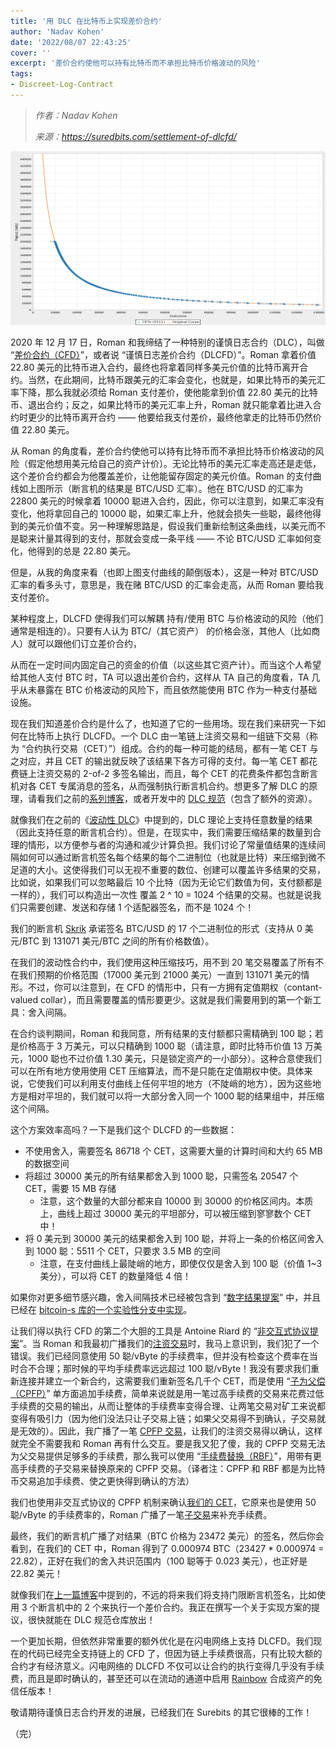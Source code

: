 ```yaml
---
title: '用 DLC 在比特币上实现差价合约'
author: 'Nadav Kohen'
date: '2022/08/07 22:43:25'
cover: ''
excerpt: '差价合约使他可以持有比特币而不承担比特币价格波动的风险'
tags:
- Discreet-Log-Contract
---
```



> *作者：Nadav Kohen*
> 
> *来源：<https://suredbits.com/settlement-of-dlcfd/>*



![img](../images/settlement-of-dlcfd/CFD3.png)

2020 年 12 月 17 日，Roman 和我缔结了一种特别的谨慎日志合约（DLC），叫做 “[差价合约（CFD）](https://www.investopedia.com/terms/c/contractfordifferences.asp)”，或者说 “谨慎日志差价合约（DLCFD）”。Roman 拿着价值 22.80 美元的比特币进入合约，最终也将拿着同样多美元价值的比特币离开合约。当然，在此期间，比特币跟美元的汇率会变化，也就是，如果比特币的美元汇率下降，那么我就必须给 Roman 支付差价，使他能拿到价值 22.80 美元的比特币、退出合约；反之，如果比特币的美元汇率上升，Roman 就只能拿着比进入合约时更少的比特币离开合约 —— 他要给我支付差价，最终他拿走的比特币仍然价值 22.80 美元。

从 Roman 的角度看，差价合约使他可以持有比特币而不承担比特币价格波动的风险（假定他想用美元给自己的资产计价）。无论比特币的美元汇率走高还是走低，这个差价合约都会为他覆盖差价，让他能留存固定的美元价值。Roman 的支付曲线如上图所示（断言机的结果是 BTC/USD 汇率）。他在 BTC/USD 的汇率为 22800 美元的时候拿着 10000 聪进入合约，因此，你可以注意到，如果汇率没有变化，他将拿回自己的 10000 聪，如果汇率上升，他就会损失一些聪，最终他得到的美元价值不变。另一种理解思路是，假设我们重新绘制这条曲线，以美元而不是聪来计量其得到的支付，那就会变成一条平线 —— 不论 BTC/USD 汇率如何变化，他得到的总是 22.80 美元。

但是，从我的角度来看（也即上图支付曲线的颠倒版本），这是一种对 BTC/USD 汇率的看多头寸，意思是，我在赌 BTC/USD 的汇率会走高，从而 Roman 要给我支付差价。

某种程度上，DLCFD 使得我们可以解耦 持有/使用 BTC 与价格波动的风险（他们通常是相连的）。只要有人认为 BTC/（其它资产） 的价格会涨，其他人（比如商人）就可以跟他们订立差价合约，

从而在一定时间内固定自己的资金的价值（以这些其它资产计）。而当这个人希望给其他人支付 BTC 时，TA 可以退出差价合约，这样从 TA 自己的角度看，TA 几乎从未暴露在 BTC 价格波动的风险下，而且依然能使用 BTC 作为一种支付基础设施。

现在我们知道差价合约是什么了，也知道了它的一些用场。现在我们来研究一下如何在比特币上执行 DLCFD。一个 DLC 由一笔链上注资交易和一组链下交易（称为 “合约执行交易（CET）”）组成。合约的每一种可能的结局，都有一笔 CET 与之对应，并且 CET 的输出就反映了该结果下各方可得的支付。每一笔 CET 都花费链上注资交易的 2-of-2 多签名输出，而且，每个 CET 的花费条件都包含断言机对各 CET 专属消息的签名，从而强制执行断言机合约。想更多了解 DLC 的原理，请看我们之前的[系列博客](https://suredbits.com/discreet-log-contracts-part-2-how-they-work-adaptor-version/)，或者开发中的 [DLC 规范](https://github.com/discreetlogcontracts/dlcspecs)（包含了额外的资源）。

就像我们在之前的《[波动性 DLC](https://suredbits.com/settlement-of-volatility-dlc/)》中提到的，DLC 理论上支持任意数量的结果（因此支持任意的断言机合约）。但是，在现实中，我们需要压缩结果的数量到合理的情形，以方便参与者的沟通和减少计算负担。我们讨论了常量值结果的连续间隔如何可以通过断言机签名每个结果的每个二进制位（也就是比特）来压缩到微不足道的大小。这使得我们可以无视不重要的数位、创建可以覆盖许多结果的交易，比如说，如果我们可以忽略最后 10 个比特（因为无论它们数值为何，支付额都是一样的），我们可以构造出一次性 覆盖 2 ^ 10 = 1024 个结果的交易。也就是说我们只需要创建、发送和存储 1 个适配器签名，而不是 1024 个！

我们的断言机 [Skrik](https://oracle.suredbits.com/event/78b04cca31f575164f8d591edba3838dcf802eccdbd7ed91a380a5593cb210c4) 承诺签名 BTC/USD 的 17 个二进制位的形式（支持从 0 美元/BTC 到 131071 美元/BTC 之间的所有价格数值）。

在我们的波动性合约中，我们使用这种压缩技巧，用不到 20 笔交易覆盖了所有不在我们预期的价格范围（17000 美元到 21000 美元）一直到 131071 美元的情形。不过，你可以注意到，在 CFD 的情形中，只有一方拥有定值期权（contant-valued collar），而且需要覆盖的情形要更少。这就是我们需要用到的第一个新工具：舍入间隔。

在合约谈判期间，Roman 和我同意，所有结果的支付额都只需精确到 100 聪；若是价格高于 3 万美元，可以只精确到 1000 聪（请注意，即时比特币价值 13 万美元，1000 聪也不过价值 1.30 美元，只是锁定资产的一小部分）。这种合意使我们可以在所有地方使用使用 CET 压缩算法，而不是只能在定值期权中使。具体来说，它使我们可以利用支付曲线上任何平坦的地方（不陡峭的地方），因为这些地方是相对平坦的，我们就可以将一大部分舍入同一个 1000 聪的结果组中，并压缩这个间隔。

这个方案效率高吗？一下是我们这个 DLCFD 的一些数据：

- 不使用舍入，需要签名 86718 个 CET，这需要大量的计算时间和大约 65 MB 的数据空间
- 将超过 30000 美元的所有结果都舍入到 1000 聪，只需签名 20547 个 CET，需要 15 MB 存储
  - 注意，这个数量的大部分都来自 10000 到 30000 的价格区间内。本质上，曲线上超过 30000 美元的平坦部分，可以被压缩到寥寥数个 CET 中！
- 将 0 美元到 30000 美元的结果都舍入到 100 聪，并将上一条的价格区间舍入到 1000 聪：5511 个 CET，只要求 3.5 MB 的空间
  - 注意，在支付曲线上最陡峭的地方，即使仅仅是舍入到 100 聪（价值 1~3 美分），可以将 CET 的数量降低 4 倍！

如果你对更多细节感兴趣，舍入间隔技术已经被包含到 “[数字结果提案](https://github.com/discreetlogcontracts/dlcspecs/pull/110)” 中，并且已经在 [bitcoin-s 库的一个实验性分支中实现](https://github.com/nkohen/bitcoin-s-core/blob/update-contract-info/app-commons/src/main/scala/org/bitcoins/commons/jsonmodels/dlc/RoundingIntervals.scala)。

让我们得以执行 CFD 的第二个大胆的工具是 Antoine Riard 的 “[非交互式协议提案](https://github.com/discreetlogcontracts/dlcspecs/blob/master/Non-Interactive-Protocol.md)”。当 Roman 和我最初广播我们的[注资交易](https://blockstream.info/tx/7f10b60c2fbd4d4632c4fc7a32a9dada7bc3b806ef78bf750079f2a180340a17)时，我马上意识到，我们犯了一个错误。我们已经同意使用 50 聪/vByte 的手续费率，但并没有检查这个费率在当时合不合理；那时候的平均手续费率远远超过 100 聪/vByte！我没有要求我们重新连接并建立一个新合约，这需要我们重新签名几千个 CET，而是使用 “[子为父偿（CPFP）](https://en.bitcoin.it/wiki/Miner_fees#Feerates_for_dependent_transactions_.28child-pays-for-parent.29)” 单方面追加手续费，简单来说就是用一笔过高手续费的交易来花费过低手续费的交易的输出，从而让整体的手续费率变得合理、让两笔交易对矿工来说都变得有吸引力（因为他们没法只让子交易上链；如果父交易得不到确认，子交易就是无效的）。因此，我广播了一笔 [CPFP 交易](https://blockstream.info/tx/6c640d606e8f61a6205cbb5661b5c080100c448420c869f9559979af59551a8b)，让我们的注资交易得以确认，这样就完全不需要我和 Roman 再有什么交互。要是我又犯了傻，我的 CPFP 交易无法为父交易提供足够多的手续费，那么我可以使用 “[手续费替换（RBF）](https://github.com/bitcoin/bips/blob/master/bip-0125.mediawiki)”，用带有更高手续费的子交易来替换原来的 CPFP 交易。（译者注：CPFP 和 RBF 都是为比特币交易追加手续费、使之更快得到确认的方法）

我们也使用非交互式协议的 CPFP 机制来确认[我们的 CET](https://blockstream.info/tx/cb5214a802f483ed564d1b1aa40c0ad5f25e87d65692b63f668eb164ad084a92)，它原来也是使用 50 聪/vByte 的手续费率的，Roman 广播了一笔[子交易](https://blockstream.info/tx/933fb4eba8531fc2ab1dfe5c9f7b6810b3cc14767aa7a57b5682c619ad41d085)来补充手续费。

最终，我们的断言机广播了对结果（BTC 价格为 23472 美元）的签名，然后你会看到，在我们的 CET 中，Roman 得到了 0.000974 BTC（23427 * 0.000974 = 22.82），正好在我们的舍入共识范围内（100 聪等于 0.023 美元），也正好是 22.82 美元！

就像我们在[上一篇博客](https://suredbits.com/settlement-of-volatility-dlc/)中提到的，不远的将来我们将支持门限断言机签名，比如使用 3 个断言机中的 2 个来执行一个差价合约。我正在撰写一个关于实现方案的提议，很快就能在 DLC 规范仓库放出！

一个更加长期，但依然非常重要的额外优化是在闪电网络上支持 DLCFD。我们现在的代码已经完全支持链上的 CFD 了，但因为链上手续费很高，只有比较大额的合约才有经济意义。闪电网络的 DLCFD 不仅可以让合约的执行变得几乎没有手续费，而且是即时确认的，甚至还可以在流动的通道中启用 [Rainbow](https://research.paradigm.xyz/RainbowNetwork.pdf) 合成资产的免信任版本！

敬请期待谨慎日志合约开发的进展，已经我们在 Surebits 的其它很棒的工作！

（完）